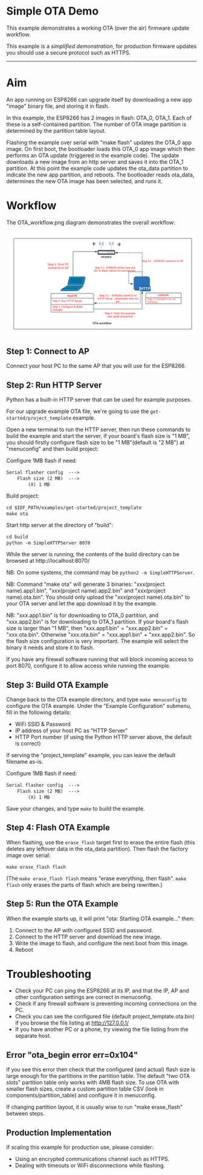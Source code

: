 
# Simple OTA Demo

This example demonstrates a working OTA (over the air) firmware update workflow.

This example is a *simplified demonstration*, for production firmware updates you should use a secure protocol such as HTTPS.

---

# Aim

An app running on ESP8266 can upgrade itself by downloading a new app "image" binary file, and storing it in flash.

In this example, the ESP8266 has 2 images in flash: OTA_0, OTA_1. Each of these is a self-contained partition. The number of OTA image partition is determined by the partition table layout.

Flashing the example over serial with "make flash" updates the OTA_0 app image. On first boot, the bootloader loads this OTA_0 app image which then performs an OTA update (triggered in the example code). The update downloads a new image from an http server and saves it into the OTA_1 partition. At this point the example code updates the ota_data partition to indicate the new app partition, and reboots. The bootloader reads ota_data, determines the new OTA image has been selected, and runs it.


# Workflow

The OTA_workflow.png diagram demonstrates the overall workflow:

![OTA Workflow diagram](OTA_workflow.png)

## Step 1: Connect to AP

Connect your host PC to the same AP that you will use for the ESP8266.

## Step 2: Run HTTP Server

Python has a built-in HTTP server that can be used for example purposes.

For our upgrade example OTA file, we're going to use the `get-started/project_template` example.

Open a new terminal to run the HTTP server, then run these commands to build the example and start the server, if your board's flash size is "1 MB", you should firstly configure flash size to be "1 MB"(default is "2 MB") at "menuconfig" and then build project:

Configure 1MB flash if need:

```
Serial flasher config  --->
    Flash size (2 MB)  --->
        (X) 1 MB
```

Build project:

```
cd $IDF_PATH/examples/get-started/project_template
make ota
```

Start http server at the directory of "build":

```
cd build
python -m SimpleHTTPServer 8070
```

While the server is running, the contents of the build directory can be browsed at http://localhost:8070/

NB: On some systems, the command may be `python2 -m SimpleHTTPServer`.

NB: Command "make ota" will generate 3 binaries: "xxx(project name).app1.bin", "xxx(project name).app2.bin" and "xxx(project name).ota.bin". You should only upload the "xxx(project name).ota.bin" to your OTA server and let the app download it by the example.

NB: "xxx.app1.bin" is for downloading to OTA_0 partition, and "xxx.app2.bin" is for downloading to OTA_1 partition. If your board's flash size is larger than "1 MB", then "xxx.app1.bin" = "xxx.app2.bin" = "xxx.ota.bin". Otherwise "xxx.ota.bin" = "xxx.app1.bin" + "xxx.app2.bin". So the flash size configuration is very important. The example will select the binary it needs and store it to flash.

If you have any firewall software running that will block incoming access to port 8070, configure it to allow access while running the example.

## Step 3: Build OTA Example

Change back to the OTA example directory, and type `make menuconfig` to configure the OTA example. Under the "Example Configuration" submenu, fill in the following details:

* WiFi SSID & Password
* IP address of your host PC as "HTTP Server"
* HTTP Port number (if using the Python HTTP server above, the default is correct)

If serving the "project_template" example, you can leave the default filename as-is.

Configure 1MB flash if need:

```
Serial flasher config  --->
    Flash size (2 MB)  --->
        (X) 1 MB
```

Save your changes, and type `make` to build the example.

## Step 4: Flash OTA Example

When flashing, use the `erase_flash` target first to erase the entire flash (this deletes any leftover data in the ota_data partition). Then flash the factory image over serial:

```
make erase_flash flash
```

(The `make erase_flash flash` means "erase everything, then flash". `make flash` only erases the parts of flash which are being rewritten.)

## Step 5: Run the OTA Example

When the example starts up, it will print "ota: Starting OTA example..." then:

1. Connect to the AP with configured SSID and password.
2. Connect to the HTTP server and download the new image.
3. Write the image to flash, and configure the next boot from this image.
4. Reboot

# Troubleshooting

* Check your PC can ping the ESP8266 at its IP, and that the IP, AP and other configuration settings are correct in menuconfig.
* Check if any firewall software is preventing incoming connections on the PC.
* Check you can see the configured file (default project_template.ota.bin) if you browse the file listing at http://127.0.0.1/
* If you have another PC or a phone, try viewing the file listing from the separate host.

## Error "ota_begin error err=0x104"

If you see this error then check that the configured (and actual) flash size is large enough for the partitions in the partition table. The default "two OTA slots" partition table only works with 4MB flash size. To use OTA with smaller flash sizes, create a custom partition table CSV (look in components/partition_table) and configure it in menuconfig.

If changing partition layout, it is usually wise to run "make erase_flash" between steps.

## Production Implementation

If scaling this example for production use, please consider:

* Using an encrypted communications channel such as HTTPS.
* Dealing with timeouts or WiFi disconnections while flashing.
